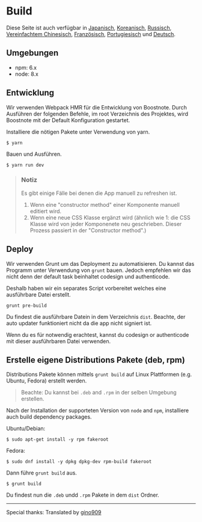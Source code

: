 # Build

Diese Seite ist auch verfügbar in [Japanisch](https://github.com/BoostIO/Boostnote/blob/master/docs/jp/build.md), [Koreanisch](https://github.com/BoostIO/Boostnote/blob/master/docs/ko/build.md), [Russisch](https://github.com/BoostIO/Boostnote/blob/master/docs/ru/build.md), [Vereinfachtem Chinesisch](https://github.com/BoostIO/Boostnote/blob/master/docs/zh_CN/build.md), [Französisch](https://github.com/BoostIO/Boostnote/blob/master/docs/fr/build.md), [Portugiesisch](https://github.com/BoostIO/Boostnote/blob/master/docs/pt_BR/build.md) und [Deutsch](https://github.com/BoostIO/Boostnote/blob/master/docs/de/build.md).

## Umgebungen

- npm: 6.x
- node: 8.x

## Entwicklung

Wir verwenden Webpack HMR für die Entwicklung von Boostnote.
Durch Ausführen der folgenden Befehle, im root Verzeichnis des Projektes, wird Boostnote mit der Default Konfiguration gestartet.

Installiere die nötigen Pakete unter Verwendung von yarn.

```
$ yarn
```

Bauen und Ausführen.

```
$ yarn run dev
```

> ### Notiz
>
> Es gibt einige Fälle bei denen die App manuell zu refreshen ist.
>
> 1. Wenn eine "constructor method" einer Komponente manuell editiert wird.
> 2. Wenn eine neue CSS Klasse ergänzt wird (ähnlich wie 1: die CSS Klasse wird von jeder Komponenete neu geschrieben. Dieser Prozess passiert in der "Constructor method".)

## Deploy

Wir verwenden Grunt um das Deployment zu automatisieren.
Du kannst das Programm unter Verwendung von `grunt` bauen. Jedoch empfehlen wir das nicht denn der default task beinhaltet codesign und authenticode.

Deshalb haben wir ein separates Script vorbereitet welches eine ausführbare Datei erstellt.

```
grunt pre-build
```

Du findest die ausführbare Datein in dem Verzeichnis `dist`. Beachte, der auto updater funktioniert nicht da die app nicht signiert ist.

Wenn du es für notwendig erachtest, kannst du codesign or authenticode mit dieser ausführbaren Datei verwenden.

## Erstelle eigene Distributions Pakete (deb, rpm)

Distributions Pakete können mittels `grunt build` auf Linux Plattformen (e.g. Ubuntu, Fedora) erstellt werden.

> Beachte: Du kannst bei `.deb` and `.rpm` in der selben Umgebung erstellen.

Nach der Installation der supporteten Version von `node` and `npm`, installiere auch build dependency packages.

Ubuntu/Debian:

```
$ sudo apt-get install -y rpm fakeroot
```

Fedora:

```
$ sudo dnf install -y dpkg dpkg-dev rpm-build fakeroot
```

Dann führe `grunt build` aus.

```
$ grunt build
```

Du findest nun die `.deb` undd `.rpm` Pakete in dem `dist` Ordner.

---

Special thanks: Translated by [gino909](https://github.com/gino909)
